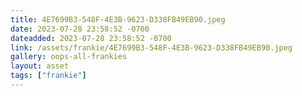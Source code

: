 ```yaml
---
title: 4E7699B3-548F-4E3B-9623-D338FB49EB90.jpeg
date: 2023-07-28 23:58:52 -0700
dateadded: 2023-07-28 23:58:52 -0700
link: /assets/frankie/4E7699B3-548F-4E3B-9623-D338FB49EB90.jpeg
gallery: oops-all-frankies
layout: asset
tags: ["frankie"]
--- 
```

